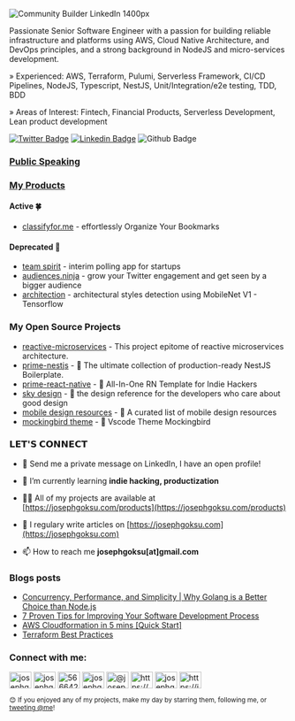 ![Community Builder LinkedIn 1400px](https://user-images.githubusercontent.com/6523823/156895532-776dba48-e5cb-40c1-bfec-ced1edded07d.png)

Passionate Senior Software Engineer with a passion for building reliable infrastructure and platforms using AWS, Cloud Native Architecture, and DevOps principles, and a strong background in NodeJS and micro-services development.

<p align="left">» Experienced: AWS, Terraform, Pulumi, Serverless Framework, CI/CD Pipelines, NodeJS, Typescript, NestJS, Unit/Integration/e2e testing, TDD, BDD</p>
<p align="left">» Areas of Interest: Fintech, Financial Products, Serverless Development, Lean product development</p>

[![Twitter Badge](https://img.shields.io/badge/-@josephgoksu-1ca0f1?style=flat&labelColor=1ca0f1&logo=twitter&logoColor=white&link=https://twitter.com/josephgoksu)](https://twitter.com/intent/user?original_referer=&region=screen_name&screen_name=josephgoksu&source=followbutton&variant=1.1)
[![Linkedin Badge](https://img.shields.io/badge/-LinkedIn-blue?style=flat&logo=Linkedin&logoColor=white&link=https://www.linkedin.com/in/josephgoksu/)](https://www.linkedin.com/in/josephgoksu/)
![Github Badge](https://img.shields.io/github/followers/josephgoksu?style=social)

### [Public Speaking](https://github.com/josephgoksu/public-speaking)

### [My Products](https://josephgoksu.com/products)

<h4>Active 🍀</h4>

- [classifyfor.me](https://classifyfor.me) - effortlessly Organize Your Bookmarks

<h4>Deprecated 🍓</h4>

- [team spirit](https://github.com/josephgoksu/TeamSpiritApp) - interim polling app for startups
- [audiences.ninja](https://audiences.ninja/) - grow your Twitter engagement and get seen by a bigger audience
- [architection](https://github.com/josephgoksu/architectural-styles-detection) - architectural styles detection using MobileNet V1 - Tensorflow

### My Open Source Projects

- [reactive-microservices](https://github.com/josephgoksu/reactive-microservices) - This project epitome of reactive microservices architecture.
- [prime-nestjs](https://github.com/josephgoksu/prime-nestjs) - 🚀 The ultimate collection of production-ready NestJS Boilerplate.
- [prime-react-native](https://github.com/josephgoksu/prime-react-native) - 📱 All-In-One RN Template for Indie Hackers
- [sky design](https://github.com/josephgoksu/sky-design) - 🌃 the design reference for the developers who care about good design
- [mobile design resources](https://github.com/josephgoksu/mobile-design-resources) - 🌄 A curated list of mobile design resources
- [mockingbird theme](https://github.com/josephgoksu/mockingbird-theme) - 🐤 Vscode Theme Mockingbird

### 𝗟𝗘𝗧'𝗦 𝗖𝗢𝗡𝗡𝗘𝗖𝗧

- 💬 Send me a private message on LinkedIn, I have an open profile!

- 🌱 I’m currently learning **indie hacking, productization**

- 👨‍💻 All of my projects are available at [https://josephgoksu.com/products](https://josephgoksu.com/products)

- 📝 I regulary write articles on [https://josephgoksu.com](https://josephgoksu.com)

- 📫 How to reach me **josephgoksu[at]gmail.com**

### Blogs posts

<!-- BLOG-POST-LIST:START -->
- [Concurrency, Performance, and Simplicity | Why Golang is a Better Choice than Node.js](https://josephgoksu.com/software/concurrency-performance-and-simplicity-why-golangisa-better-choicethan-nodejs/)
- [7 Proven Tips for Improving Your Software Development Process](https://josephgoksu.com/engineering/7-proven-tipsfor-improving-your-software-development-process/)
- [AWS Cloudformation in 5 mins [Quick Start]](https://josephgoksu.com/software/aws-cloudformation-in-5-mins/)
- [Terraform Best Practices](https://josephgoksu.com/devops/terraform-best-practices/)
<!-- BLOG-POST-LIST:END -->

<p align="left">
<h3 align="left">Connect with me:</h3>
<a href="https://twitter.com/josephgoksu" target="blank"><img align="center" src="https://cdn.jsdelivr.net/npm/simple-icons@3.0.1/icons/twitter.svg" alt="josephgoksu" height="30" width="40" /></a>
<a href="https://linkedin.com/in/josephgoksu" target="blank"><img align="center" src="https://cdn.jsdelivr.net/npm/simple-icons@3.0.1/icons/linkedin.svg" alt="josephgoksu" height="30" width="40" /></a>
<a href="https://stackoverflow.com/users/5666426" target="blank"><img align="center" src="https://cdn.jsdelivr.net/npm/simple-icons@3.0.1/icons/stackoverflow.svg" alt="5666426" height="30" width="40" /></a>
<a href="https://kaggle.com/josephgoksu" target="blank"><img align="center" src="https://cdn.jsdelivr.net/npm/simple-icons@3.0.1/icons/kaggle.svg" alt="josephgoksu" height="30" width="40" /></a>
<a href="https://medium.com/@josephgoksu" target="blank"><img align="center" src="https://cdn.jsdelivr.net/npm/simple-icons@3.0.1/icons/medium.svg" alt="@josephgoksu" height="30" width="40" /></a>
<a href="https://www.youtube.com/channel/ucewpybjl_la-b9gobdjhefg" target="blank"><img align="center" src="https://cdn.jsdelivr.net/npm/simple-icons@3.0.1/icons/youtube.svg" alt="https://www.youtube.com/channel/ucewpybjl_la-b9gobdjhefg" height="30" width="40" /></a>
<a href="https://dev.to/josephgoksu" target="blank"><img align="center" src="https://cdn.jsdelivr.net/npm/simple-icons@3.0.1/icons/dev-dot-to.svg" alt="josephgoksu" height="30" width="40" /></a>
<a href="/https://josephgoksu.com/rss.xml" target="blank"><img align="center" src="https://cdn.jsdelivr.net/npm/simple-icons@3.0.1/icons/rss.svg" alt="https://josephgoksu.com/rss.xml" height="30" width="40" /></a>
</p>

<sub>😊 If you enjoyed any of my projects, make my day by starring them, following me, or [tweeting @me](https://twitter.com/intent/tweet?text=@josephgoksu)!</sub>
